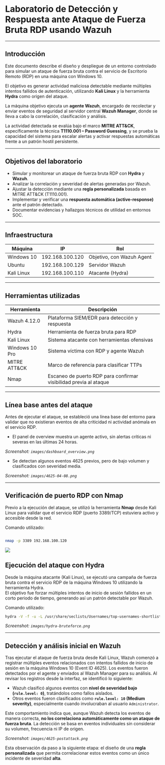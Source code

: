 #  Laboratorio de Detección y Respuesta ante Ataque de Fuerza Bruta RDP usando Wazuh

---

##  Introducción

Este documento describe el diseño y despliegue de un entorno controlado para simular un ataque de fuerza bruta contra el servicio de Escritorio Remoto (RDP) en una máquina con Windows 10.  

El objetivo es generar actividad maliciosa detectable mediante múltiples intentos fallidos de autenticación, utilizando **Kali Linux** y la herramienta **Hydra** como origen del ataque.  

La máquina objetivo ejecuta un **agente Wazuh**, encargado de recolectar y enviar eventos de seguridad al servidor central **Wazuh Manager**, donde se lleva a cabo la correlación, clasificación y análisis.  

La actividad detectada se evalúa bajo el marco **MITRE ATT&CK**, específicamente la técnica **T1110.001 – Password Guessing**, y se prueba la capacidad del sistema para escalar alertas y activar respuestas automáticas frente a un patrón hostil persistente.

---

## Objetivos del laboratorio

- Simular y monitorear un ataque de fuerza bruta RDP con **Hydra** y **Wazuh**.
- Analizar la correlación y severidad de alertas generadas por Wazuh.
- Ajustar la detección mediante una **regla personalizada** basada en MITRE ATT&CK (T1110.001).
- Implementar y verificar una **respuesta automática (active-response)** ante el patrón detectado.
- Documentar evidencias y hallazgos técnicos de utilidad en entornos SOC.

---

## Infraestructura

| Máquina     | IP              | Rol                       |
|-------------|-----------------|---------------------------|
| Windows 10  | 192.168.100.120 | Objetivo, con Wazuh Agent |
| Ubuntu      | 192.168.100.129 | Servidor Wazuh            |
| Kali Linux  | 192.168.100.110 | Atacante (Hydra)          |

---

## Herramientas utilizadas

| Herramienta       | Descripción                                 |
|-------------------|---------------------------------------------|
| Wazuh 4.12.0         | Plataforma SIEM/EDR para detección y respuesta |
| Hydra             | Herramienta de fuerza bruta para RDP         |
| Kali Linux        | Sistema atacante con herramientas ofensivas  |
| Windows 10 Pro    | Sistema víctima con RDP y agente Wazuh       |
| MITRE ATT&CK      | Marco de referencia para clasificar TTPs     |
| Nmap              | Escaneo de puerto RDP para confirmar visibilidad previa al ataque |

---

## Línea base antes del ataque

Antes de ejecutar el ataque, se estableció una línea base del entorno para validar que no existieran eventos de alta criticidad ni actividad anómala en el servicio RDP.

- El panel de overview muestra un agente activo, sin alertas críticas ni severas en las últimas 24 horas.

_Screenshot: `images/dashboard_overview.png`_

- Se detectan algunos eventos 4625 previos, pero de bajo volumen y clasificados con severidad media.

_Screenshot: `images/4625-04-08.png`_

---

## Verificación de puerto RDP con Nmap

Previo a la ejecución del ataque, se utilizó la herramienta **Nmap** desde Kali Linux para validar que el servicio RDP (puerto 3389/TCP) estuviera activo y accesible desde la red.

Comando utilizado:

```bash

nmap -p 3389 192.168.100.120 

```
![](images/4625-postattack.png)

## Ejecución del ataque con Hydra

Desde la máquina atacante (Kali Linux), se ejecutó una campaña de fuerza bruta contra el servicio RDP de la máquina Windows 10 utilizando la herramienta Hydra.  
El objetivo fue forzar múltiples intentos de inicio de sesión fallidos en un corto periodo de tiempo, generando así un patrón detectable por Wazuh.

Comando utilizado:
```bash
hydra -V -f -u -L /usr/share/seclists/Usernames/top-usernames-shortlist.txt -P /usr/share/wordlists/rockyou.txt rdp://192.168.100.120

```
_Screenshot: `images/hydra-bruteforce.png`_

---

## Detección y análisis inicial en Wazuh

Tras ejecutar el ataque de fuerza bruta desde Kali Linux, Wazuh comenzó a registrar múltiples eventos relacionados con intentos fallidos de inicio de sesión en la máquina Windows 10 (Event ID 4625). Los eventos fueron detectados por el agente y enviados al Wazuh Manager para su análisis.
Al revisar los registros desde la interfaz, se identificó lo siguiente:

- Wazuh clasificó algunos eventos con **nivel de severidad bajo (`rule.level: 0`)**, tratándolos como fallos aislados.
- Otros eventos fueron clasificados como **`rule.level: 10` (Medium severity)**, especialmente cuando involucraban al usuario `Administrator`.

Este comportamiento indica que, aunque Wazuh detecta los eventos de manera correcta, **no los correlaciona automáticamente como un ataque de fuerza bruta**. La detección se basa en eventos individuales sin considerar su volumen, frecuencia ni IP de origen.

_Screenshot: `images/4625-postattack.png`_

Esta observación da paso a la siguiente etapa: el diseño de una **regla personalizada** que permita correlacionar estos eventos como un único incidente de severidad **alta**.
